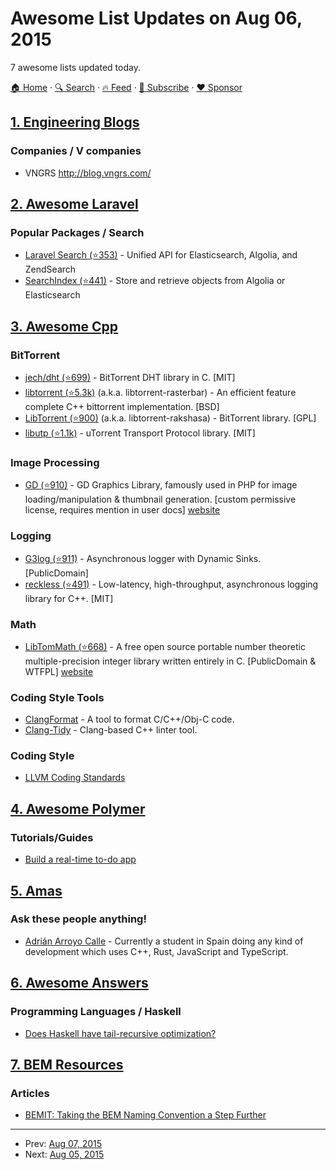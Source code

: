 # Awesome List Updates on Aug 06, 2015

7 awesome lists updated today.

[🏠 Home](/README.md) · [🔍 Search](https://www.trackawesomelist.com/search/) · [🔥 Feed](https://www.trackawesomelist.com/rss.xml) · [📮 Subscribe](https://trackawesomelist.us17.list-manage.com/subscribe?u=d2f0117aa829c83a63ec63c2f&id=36a103854c) · [❤️  Sponsor](https://github.com/sponsors/theowenyoung)



## [1. Engineering Blogs](/content/kilimchoi/engineering-blogs/README.md)

### Companies / V companies

*   VNGRS <http://blog.vngrs.com/>

## [2. Awesome Laravel](/content/chiraggude/awesome-laravel/README.md)

### Popular Packages / Search

*   [Laravel Search (⭐353)](https://github.com/mmanos/laravel-search) - Unified API for Elasticsearch, Algolia, and ZendSearch
*   [SearchIndex (⭐441)](https://github.com/spatie/searchindex) - Store and retrieve objects from Algolia or Elasticsearch

## [3. Awesome Cpp](/content/fffaraz/awesome-cpp/README.md)

### BitTorrent

*   [jech/dht (⭐699)](https://github.com/jech/dht) - BitTorrent DHT library in C. \[MIT]
*   [libtorrent (⭐5.3k)](https://github.com/arvidn/libtorrent) (a.k.a. libtorrent-rasterbar) - An efficient feature complete C++ bittorrent implementation. \[BSD]
*   [LibTorrent (⭐900)](https://github.com/rakshasa/libtorrent) (a.k.a. libtorrent-rakshasa) - BitTorrent library. \[GPL]
*   [libutp (⭐1.1k)](https://github.com/bittorrent/libutp) - uTorrent Transport Protocol library. \[MIT]

### Image Processing

*   [GD (⭐910)](https://github.com/libgd/libgd) - GD Graphics Library, famously used in PHP for image loading/manipulation & thumbnail generation. \[custom permissive license, requires mention in user docs] [website](http://libgd.github.io/)

### Logging

*   [G3log (⭐911)](https://github.com/KjellKod/g3log) - Asynchronous logger with Dynamic Sinks. \[PublicDomain]
*   [reckless (⭐491)](https://github.com/mattiasflodin/reckless) - Low-latency, high-throughput, asynchronous logging library for C++. \[MIT]

### Math

*   [LibTomMath (⭐668)](https://github.com/libtom/libtommath) - A free open source portable number theoretic multiple-precision integer library written entirely in C. \[PublicDomain & WTFPL] [website](http://www.libtom.net/)

### Coding Style Tools

*   [ClangFormat](http://clang.llvm.org/docs/ClangFormat.html) - A tool to format C/C++/Obj-C code.
*   [Clang-Tidy](http://clang.llvm.org/extra/clang-tidy.html) - Clang-based C++ linter tool.

### Coding Style

*   [LLVM Coding Standards](http://llvm.org/docs/CodingStandards.html)

## [4. Awesome Polymer](/content/Granze/awesome-polymer/README.md)

### Tutorials/Guides

*   [Build a real-time to-do app](https://scotch.io/tutorials/build-a-real-time-polymer-to-do-app)

## [5. Amas](/content/sindresorhus/amas/README.md)

### Ask these people anything!

*   [Adrián Arroyo Calle](https://github.com/AdrianArroyoCalle/ama) - Currently a student in Spain doing any kind of development which uses C++, Rust, JavaScript and TypeScript.

## [6. Awesome Answers](/content/cyberglot/awesome-answers/README.md)

### Programming Languages / Haskell

*   [Does Haskell have tail-recursive optimization?](http://stackoverflow.com/a/13052612)

## [7. BEM Resources](/content/sturobson/BEM-resources/README.md)

### Articles

*   [BEMIT: Taking the BEM Naming Convention a Step Further](http://csswizardry.com/2015/08/bemit-taking-the-bem-naming-convention-a-step-further/)

---

- Prev: [Aug 07, 2015](/content/2015/08/07/README.md)
- Next: [Aug 05, 2015](/content/2015/08/05/README.md)